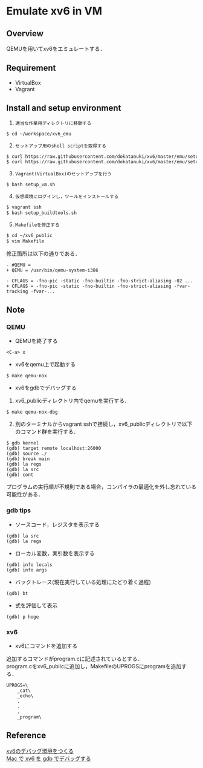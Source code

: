 # Emulate xv6 in VM

## Overview
QEMUを用いてxv6をエミュレートする．

## Requirement
- VirtualBox
- Vagrant

## Install and setup environment
1. `適当な作業用ディレクトリに移動する`
```sh
$ cd ~/workspace/xv6_emu
```

2. `セットアップ用のshell scriptを取得する`
```sh
$ curl https://raw.githubusercontent.com/dokatanuki/xv6/master/emu/setup_vm.sh > setup_vm.sh
$ curl https://raw.githubusercontent.com/dokatanuki/xv6/master/emu/setup_buildtools.sh > setup_buildtools.sh 
```

3. `Vagrant(VirtualBox)のセットアップを行う`
```sh
$ bash setup_vm.sh
```

4. `仮想環境にログインし，ツールをインストールする`
```sh
$ vagrant ssh
$ bash setup_buildtools.sh
```

5. `Makefileを修正する`
```sh
$ cd ~/xv6_public
$ vim Makefile
```
修正箇所は以下の通りである．  
```
- #QEMU = 
+ QEMU = /usr/bin/qemu-system-i386
```
```
- CFLAGS = -fno-pic -static -fno-builtin -fno-strict-aliasing -02 ...
+ CFLAGS = -fno-pic -static -fno-builtin -fno-strict-aliasing -fvar-tracking -fvar-...
```

## Note
### QEMU
- QEMUを終了する
```
<C-a> x
```

- xv6をqemu上で起動する
```
$ make qemu-nox
```

- xv6をgdbでデバッグする
1. xv6\_publicディレクトリ内でqemuを実行する．  
```
$ make qemu-nox-dbg
```

2. 別のターミナルからvagrant sshで接続し，xv6\_publicディレクトリで以下のコマンド群を実行する．  
```
$ gdb kernel
(gdb) target remote localhost:26000
(gdb) source ./
(gdb) break main
(gdb) la regs
(gdb) la src
(gdb) cont
```
プログラムの実行順が不規則である場合，コンパイラの最適化を外し忘れている可能性がある．  

### gdb tips
- ソースコード，レジスタを表示する
```
(gdb) la src
(gdb) la regs
```

- ローカル変数，実引数を表示する
```
(gdb) info locals
(gdb) info args
```

- バックトレース(現在実行している処理にたどり着く過程)
```
(gdb) bt
```

- 式を評価して表示
```
(gdb) p hoge
````

### xv6
- xv6にコマンドを追加する  

追加するコマンドがprogram.cに記述されているとする．  
program.cをxv6\_publicに追加し，MakefileのUPROGSにprogramを追加する．  
```
UPROGS=\
	_cat\
	_echo\
	.
	.
	.
	_program\
```

## Reference
[xv6のデバッグ環境をつくる](https://qiita.com/ksky/items/974ad1249cfb2dcf5437 "xv6のデバッグ環境をつくる")  
[Mac で xv6 を gdb でデバッグする](http://sairoutine.hatenablog.com/entry/2016/09/03/002354 "Mac で xv6 を gdb でデバッグする")
